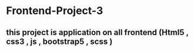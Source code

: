 # Frontend-Project-3

## this project is application on all frontend (Html5 , css3 , js , bootstrap5 , scss )

